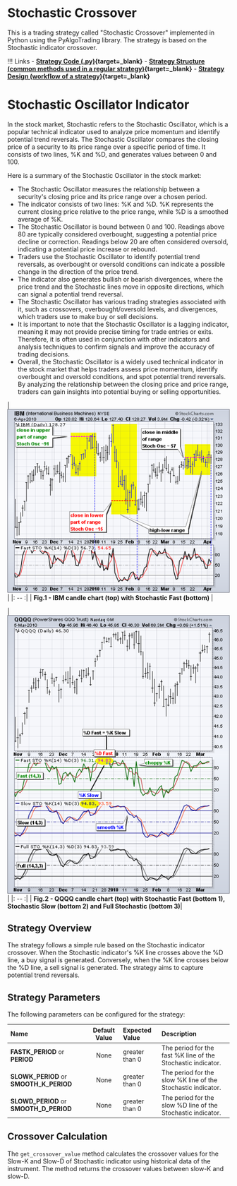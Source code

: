 # Stochastic Crossover 

This is a trading strategy called "Stochastic Crossover" implemented in Python using the PyAlgoTrading library. The strategy is based on the Stochastic indicator crossover.

!!! Links
    - **[Strategy Code (.py)](https://github.com/algobulls/pyalgostrategypool/blob/master/pyalgostrategypool/stochastic_crossover.py){target=_blank}**
    - **[Strategy Structure (common methods used in a regular strategy)](strategy_guides/common_regular_strategy.md){target=_blank}**
    - **[Strategy Design (workflow of a strategy)](strategy_guides/structure.md){target=_blank}**


# Stochastic Oscillator Indicator
In the stock market, Stochastic refers to the Stochastic Oscillator, which is a popular technical indicator used to analyze price momentum and identify potential trend reversals. The Stochastic Oscillator compares the closing price of a security to its price range over a specific period of time. It consists of two lines, %K and %D, and generates values between 0 and 100.

Here is a summary of the Stochastic Oscillator in the stock market:


- The Stochastic Oscillator measures the relationship between a security's closing price and its price range over a chosen period.
- The indicator consists of two lines: %K and %D. %K represents the current closing price relative to the price range, while %D is a smoothed average of %K.
- The Stochastic Oscillator is bound between 0 and 100. Readings above 80 are typically considered overbought, suggesting a potential price decline or correction. Readings below 20 are often considered oversold, indicating a potential price increase or rebound.
- Traders use the Stochastic Oscillator to identify potential trend reversals, as overbought or oversold conditions can indicate a possible change in the direction of the price trend.
- The indicator also generates bullish or bearish divergences, where the price trend and the Stochastic lines move in opposite directions, which can signal a potential trend reversal.
- The Stochastic Oscillator has various trading strategies associated with it, such as crossovers, overbought/oversold levels, and divergences, which traders use to make buy or sell decisions.
- It is important to note that the Stochastic Oscillator is a lagging indicator, meaning it may not provide precise timing for trade entries or exits. Therefore, it is often used in conjunction with other indicators and analysis techniques to confirm signals and improve the accuracy of trading decisions.
- Overall, the Stochastic Oscillator is a widely used technical indicator in the stock market that helps traders assess price momentum, identify overbought and oversold conditions, and spot potential trend reversals. By analyzing the relationship between the closing price and price range, traders can gain insights into potential buying or selling opportunities.

| [![stochastic_1](images/stochastic_1.png "Click to Enlarge or Ctrl+Click to open in a new Tab")](images/stochastic_1.png) |
|: -- :|
| <b>Fig.1 - IBM candle chart (top) with Stochastic Fast (bottom) </b>|


| [![rsi](images/stochastic_2.png "Click to Enlarge or Ctrl+Click to open in a new Tab")](images/stochastic_2.png) |
|: -- :|
| <b>Fig.2 - QQQQ candle chart (top) with Stochastic Fast (bottom 1), Stochastic Slow (bottom 2) and Full Stochastic (bottom 3)</b>|



## Strategy Overview

The strategy follows a simple rule based on the Stochastic indicator crossover. When the Stochastic indicator's %K line crosses above the %D line, a buy signal is generated. Conversely, when the %K line crosses below the %D line, a sell signal is generated. The strategy aims to capture potential trend reversals.

## Strategy Parameters

The following parameters can be configured for the strategy:

| Name                                    |  Default Value  | Expected Value                                                    | Description                                                   |
|:----------------------------------------|:---------------:|:------------------------------------------------------------------|:--------------------------------------------------------------|
| **FASTK_PERIOD** or **PERIOD**          |      None       | greater than 0                                                    | The period for the fast %K line of the Stochastic indicator.  |
| **SLOWK_PERIOD** or **SMOOTH_K_PERIOD** |      None       | greater than 0                                                    | The period for the slow %K line of the Stochastic indicator.  |
| **SLOWD_PERIOD** or **SMOOTH_D_PERIOD** |      None       | greater than 0                                                    | The period for the slow %D line of the Stochastic indicator.  |


## Crossover Calculation

The `get_crossover_value` method calculates the crossover values for the Slow-K and Slow-D of Stochastic indicator using historical data of the instrument. The method returns the crossover values between slow-K and slow-D.

